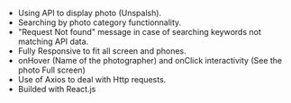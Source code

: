 - Using API to display photo (Unspalsh).
- Searching by photo category functionnality.
- "Request Not found" message in case of searching keywords not matching API data. 
- Fully Responsive to fit all screen and phones. 
- onHover (Name of the photographer) and onClick interactivity (See the photo Full screen)
- Use of Axios to deal with Http requests.
- Builded with React.js
